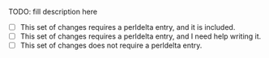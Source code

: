 <!--
A good description should explain the problem the pull request addresses
and give context to the reviewers to aid them in their reviews.
-->
TODO: fill description here

<!--
Significant changes to Perl must be documented in perldelta.

Consider if the changes in this pull request are worthy of a perldelta
entry and check the appropriate box.
-->
* [ ] This set of changes requires a perldelta entry, and it is included.
* [ ] This set of changes requires a perldelta entry, and I need help writing it.
* [ ] This set of changes does not require a perldelta entry.
